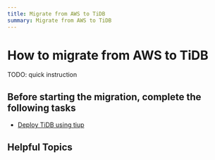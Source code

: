 ```yaml
---
title: Migrate from AWS to TiDB
summary: Migrate from AWS to TiDB
---
```

# How to migrate from AWS to TiDB

TODO: quick instruction

## Before starting the migration, complete the following tasks

- [Deploy TiDB using tiup](/data-migration/todo.md)

## Helpful Topics  
